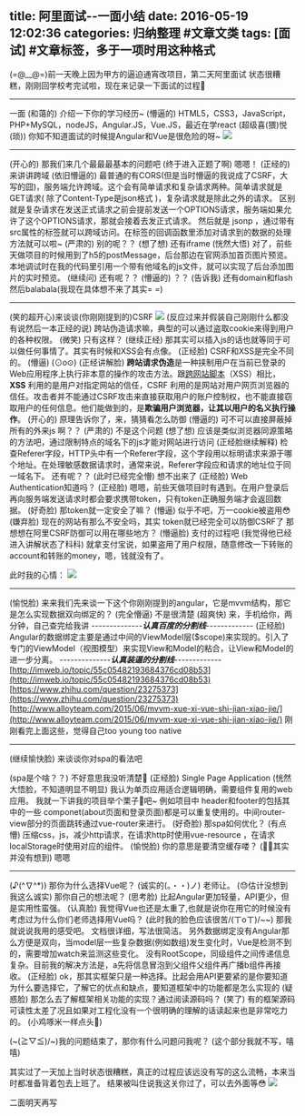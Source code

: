 title: 阿里面试--一面小结
date: 2016-05-19 12:02:36
categories: 归纳整理 #文章文类
tags: [面试] #文章标签，多于一项时用这种格式
---
(=@__@=)前一天晚上因为甲方的逼迫通宵改项目，第二天阿里面试
状态很糟糕，刚刚回学校考完试啦，现在来记录一下面试的过程🍉
***
一面
(和蔼的) 介绍一下你的学习经历~
(懵逼的) HTML5，CSS3，JavaScript，PHP+MySQL，nodeJS，Angular.JS，Vue.JS，最近在学react
(超级喜(猥)悦(琐)) 你知不知道面试的时候提Angular和Vue是很危险的呀~
![](http://7xspf8.com1.z0.glb.clouddn.com/2.pic.jpg)
***
(开心的) 那我们来几个最最最基本的问题吧
(终于进入正题了啊) 嗯嗯！
(正经的) 来讲讲跨域
(依旧懵逼的)
最普通的有CORS(但是当时懵逼的我说成了CSRF，大写的囧)，服务端允许跨域。这个会有简单请求和复杂请求两种。简单请求就是 GET请求( 除了Content-Type是json格式 )，复杂请求就是除此之外的请求。 区别就是复杂请求在发送正式请求之前会提前发送一个OPTIONS请求，服务端如果允许了这个OPTIONS请求，那就会接着去发正式请求。
然后就是 jsonp ，通过带有src属性的标签就可以跨域访问。在标签的回调函数里添加对请求到的数据的处理方法就可以啦~
(严肃的) 别的呢？？
(想了想) 还有iframe
(恍然大悟) 对了，前些天做项目的时候用到了h5的postMessage，后台那边在官网添加首页图片预览。本地调试时在我的代码里引用一个带有他域名的js文件，就可以实现了后台添加图片的实时预览。
(继续问) 还有呢？？
(懵逼的) ？？
(告诉我) 还有domain和flash然后balabala(我现在具体想不来了其实= =)

***
(笑的超开心)来谈谈(你刚刚提到的)CSRF
![](http://7xspf8.com1.z0.glb.clouddn.com/2.pic.jpg)
(反应过来并假装自己刚刚什么都没有说然后一本正经的说)
跨站伪造请求嘛，典型的可以通过盗取cookie来得到用户的各种权限。
(微笑) 只有这样？
(继续正经) 那其实可以插入js的话也就等同于可以做任何事情了。其实有时候和XSS会有点像。
(正经脸) CSRF和XSS是完全不同的。
(懵逼) (⊙o⊙)
(正经讲解脸) **跨站请求伪造**是一种挟制用户在当前已登录的Web应用程序上执行非本意的操作的攻击方法。跟[跨网站脚本](https://zh.wikipedia.org/wiki/%E8%B7%A8%E7%B6%B2%E7%AB%99%E6%8C%87%E4%BB%A4%E7%A2%BC)（XSS）相比，**XSS** 利用的是用户对指定网站的信任，CSRF 利用的是网站对用户网页浏览器的信任。攻击者并不能通过CSRF攻击来直接获取用户的账户控制权，也不能直接窃取用户的任何信息。他们能做到的，是**欺骗用户浏览器，让其以用户的名义执行操作**。
(开心的) 原理告诉你了，来，猜猜看怎么防御
(懵逼的) 可不可以直接屏蔽掉所有的外来js 啊？？
(严肃的) 不是这个问题
(想了想) 应该是类似浏览器同源策略的方法吧，通过限制特点的域名下的js才能对网站进行访问
(正经脸继续解释) 检查Referer字段，HTTP头中有一个Referer字段，这个字段用以标明请求来源于哪个地址。在处理敏感数据请求时，通常来说，Referer字段应和请求的地址位于同一域名下。
还有呢？？
(此时已经完全懵) 想不出来了
(正经脸) Web Authentication知道吗？
(正经脸) 嗯嗯，前些天做项目时有遇到。在用户登录后再向服务端发送请求时都会要求携带token，只有token正确服务端才会返回数据。
(好奇脸) 那token就一定安全了嘛？
(懵逼) 似乎不吧，万一cookie被盗用😳
(嫌弃脸) 现在的网站有那么不安全吗，其实 token就已经完全可以防御CSRF了
那想想在阿里CSRF防御可以用在哪些地方？
(懵逼脸) 支付的过程吧
(我觉得他已经进入讲解状态了科科) 就拿支付宝说，如果盗用了用户权限，随意修改一下转账的account和转账的money，嗯，钱就没有了。

此时我的心情：
![](http://7xspf8.com1.z0.glb.clouddn.com/2.pic.jpg)
***
(愉悦脸) 来来我们先来谈一下这个你刚刚提到的angular，它是mvvm结构，那它是怎么实现数据双向绑定的？
(完全懵逼) 不是很清楚
(超爽快) 来，手机给你，两分钟，自己查完给我讲
--------------***认真百度的分割线***-------------
(正经脸) Angular的数据绑定主要是通过中间的ViewModel层($scope)来实现的。引入了专门的ViewModel（视图模型）来实现View和Model的粘合，让View和Model的进一步分离。
--------------***认真装逼的分割线***-------------
[http://imweb.io/topic/55c05482193684376cd08b53](http://imweb.io/topic/55c05482193684376cd08b53)
[https://www.zhihu.com/question/23275373](https://www.zhihu.com/question/23275373)
[http://www.alloyteam.com/2015/06/mvvm-xue-xi-vue-shi-jian-xiao-jie/](http://www.alloyteam.com/2015/06/mvvm-xue-xi-vue-shi-jian-xiao-jie/)
刚刚看完上面这些，觉得自己too young too native
***
(继续愉快脸) 来谈谈你对spa的看法吧

(spa是个啥？？) 不好意思我没听清楚🙈
(正经脸) Single Page Application
(恍然大悟脸，不知道明显不明显) 我认为单页应用适合逻辑明确，需要组件复用的web应用。
我就一下讲我的项目举个栗子🌰吧~
例如项目中 header和footer的包括其中的一些 componet(about页面和登录页面)都是可以重复使用的。中间router-view部分的页面跳转通过vue-router来进行。
(好奇脸) 那spa如何优化？
(有点懵) 压缩css，js，减少http请求，在请求http时使用vue-resource ，在请求localStorage时使用对应的组件。
(愉悦脸) 你的意思是要清空缓存喽？
(🙈🙈其实并没有想到) 嗯嗯
***
(♪(^∇^*)) 那你为什么选择Vue呢？
(诚实的(。・・)ノ) 老师让。
(😓估计没想到我这么诚实) 那你自己的想法呢？
(思考脸) 比起Angular更加轻量，API更少，但是实用性蛮强。
(认真脸) 我觉得Vue也还是太重了,也就是说你在用它的时候没有考虑过为什么你们老师选择用Vue吗？
(此时我的脸色应该很苦/(ㄒoㄒ)/~~)
那我就说说我用的感受吧。
文档很详细，写法很简洁。
另外数据绑定没有Angular那么方便是双向，当model层一些复杂数据(例如数组)发生变化时，Vue是检测不到的，需要增加watch来监测这些变化。
没有RootScope，同级组件之间传递信息复杂。目前我的解决方法是，a先将信息冒泡到父组件父组件再广播b组件再接收。
(正经脸) ok，那其实框架只是一种选择。比起会用API更要紧的是你要知道为什么要选择它，了解它的优点和缺点，要知道框架中的功能都是怎么实现的
(疑惑脸) 那怎么去了解框架相关功能的实现？通过阅读源码吗？
(笑了) 有的框架源码可读性太差了况且如果对工程化没有一个很明确的理解的话读起来也是非常吃力的。
(小鸡啄米一样点头🐤)

(~\(≧▽≦)/~)我的问题结束了，那你有什么问题问我呢？
(这个部分我就不写，嘻嘻)

其实过了一天加上当时状态很糟糕，真正的过程应该远没有写的这么流畅，本来当时都准备背着包去上班了。
结果被叫住说我这关你过了，可以去外面等😳
![](http://7xspf8.com1.z0.glb.clouddn.com/1163471-ed34e4b6150f31b9.jpg)

二面明天再写